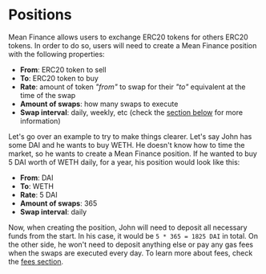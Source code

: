 # Positions

Mean Finance allows users to exchange ERC20 tokens for others ERC20 tokens. In order to do so, users will need to create a Mean Finance position with the following properties:

* **From**: ERC20 token to sell
* **To**: ERC20 token to buy
* **Rate**: amount of token _"from"_  to swap for their _"to"_ equivalent at the time of the swap
* **Amount of swaps**: how many swaps to execute
* **Swap interval**: daily, weekly, etc (check the [section below](./#swap-intervals) for more information)

Let's go over an example to try to make things clearer. Let's say John has some DAI and he wants to buy WETH. He doesn't know how to time the market, so he wants to create a Mean Finance position. If he wanted to buy 5 DAI worth of WETH daily, for a year, his position would look like this:

* **From**: DAI
* **To**: WETH
* **Rate**: 5 DAI
* **Amount of swaps**: 365
* **Swap interval**: daily

Now, when creating the position, John will need to deposit all necessary funds from the start. In his case, it would be `5 * 365 = 1825 DAI` in total. On the other side, he won't need to deposit anything else or pay any gas fees when the swaps are executed every day. To learn more about fees, check the [fees section](../fees.md).

